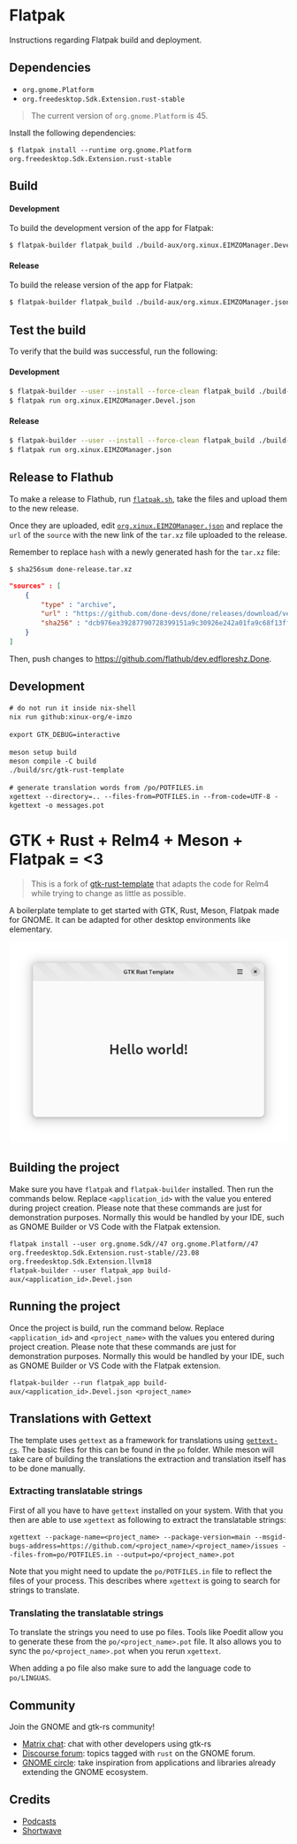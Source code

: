 # Flatpak
Instructions regarding Flatpak build and deployment.

## Dependencies
- `org.gnome.Platform`
- `org.freedesktop.Sdk.Extension.rust-stable`

> The current version of `org.gnome.Platform` is 45.

Install the following dependencies:
```
$ flatpak install --runtime org.gnome.Platform org.freedesktop.Sdk.Extension.rust-stable
```

## Build

#### Development
To build the development version of the app for Flatpak:
```bash
$ flatpak-builder flatpak_build ./build-aux/org.xinux.EIMZOManager.Devel.json
```

#### Release
To build the release version of the app for Flatpak:
```bash
$ flatpak-builder flatpak_build ./build-aux/org.xinux.EIMZOManager.json
```

## Test the build
To verify that the build was successful, run the following:

#### Development
```bash
$ flatpak-builder --user --install --force-clean flatpak_build ./build-aux/org.xinux.EIMZOManager.Devel.json
$ flatpak run org.xinux.EIMZOManager.Devel.json
```

#### Release
```bash
$ flatpak-builder --user --install --force-clean flatpak_build ./build-aux/org.xinux.EIMZOManager.json
$ flatpak run org.xinux.EIMZOManager.json
```

## Release to Flathub
To make a release to Flathub, run [`flatpak.sh`](scripts/flatpak.sh), take the files and upload them to the new release. 

Once they are uploaded, edit [`org.xinux.EIMZOManager.json`](https://github.com/flathub/dev.edfloreshz.Done/blob/master/dev.edfloreshz.Done.json) and replace the `url` of the `source` with the new link of the `tar.xz` file uploaded to the release.

Remember to replace `hash` with a newly generated hash for the `tar.xz` file:

```
$ sha256sum done-release.tar.xz
```

```json
"sources" : [
    {
        "type" : "archive",
        "url" : "https://github.com/done-devs/done/releases/download/version/done-release.tar.xz", // New download url
        "sha256" : "dcb976ea39287790728399151a9c30926e242a01fa9c68f13ff1d95b48fb2b1f" // New hash
    }
]
```

Then, push changes to https://github.com/flathub/dev.edfloreshz.Done.

## Development
```
# do not run it inside nix-shell
nix run github:xinux-org/e-imzo

export GTK_DEBUG=interactive

meson setup build
meson compile -C build
./build/src/gtk-rust-template

# generate translation words from /po/POTFILES.in
xgettext --directory=.. --files-from=POTFILES.in --from-code=UTF-8 -kgettext -o messages.pot
```


# GTK + Rust + Relm4 + Meson + Flatpak = <3

> This is a fork of [gtk-rust-template](https://gitlab.gnome.org/World/Rust/gtk-rust-template) that adapts the code for Relm4 while trying to change as little as possible.

A boilerplate template to get started with GTK, Rust, Meson, Flatpak made for GNOME. It can be adapted for other desktop environments like elementary.

<div align="center">

![Main window](data/resources/screenshots/screenshot1.png "Main window")
</div>

## Building the project

Make sure you have `flatpak` and `flatpak-builder` installed. Then run the commands below. Replace `<application_id>` with the value you entered during project creation. Please note that these commands are just for demonstration purposes. Normally this would be handled by your IDE, such as GNOME Builder or VS Code with the Flatpak extension.

```shell
flatpak install --user org.gnome.Sdk//47 org.gnome.Platform//47  org.freedesktop.Sdk.Extension.rust-stable//23.08 org.freedesktop.Sdk.Extension.llvm18
flatpak-builder --user flatpak_app build-aux/<application_id>.Devel.json
```

## Running the project

Once the project is build, run the command below. Replace `<application_id>` and `<project_name>` with the values you entered during project creation. Please note that these commands are just for demonstration purposes. Normally this would be handled by your IDE, such as GNOME Builder or VS Code with the Flatpak extension.

```shell
flatpak-builder --run flatpak_app build-aux/<application_id>.Devel.json <project_name>
```

## Translations with Gettext

The template uses `gettext` as a framework for translations using [`gettext-rs`](https://github.com/gettext-rs/gettext-rs). The basic files for this can be found in the `po` folder.
While meson will take care of building the translations the extraction and translation itself has to be done manually.

### Extracting translatable strings

First of all you have to have `gettext` installed on your system. With that you then are able to use `xgettext` as following to extract the translatable strings:

```shell
xgettext --package-name=<project_name> --package-version=main --msgid-bugs-address=https://github.com/<project_name>/<project_name>/issues --files-from=po/POTFILES.in --output=po/<project_name>.pot
```

Note that you might need to update the `po/POTFILES.in` file to reflect the files of your process. This describes where `xgettext` is going to search for strings to translate.

### Translating the translatable strings

To translate the strings you need to use po files. Tools like Poedit allow you to generate these from the `po/<project_name>.pot` file.
It also allows you to sync the `po/<project_name>.pot` when you rerun `xgettext`.

When adding a po file also make sure to add the language code to `po/LINGUAS`.

## Community

Join the GNOME and gtk-rs community!

- [Matrix chat](https://matrix.to/#/#rust:gnome.org): chat with other developers using gtk-rs
- [Discourse forum](https://discourse.gnome.org/tag/rust): topics tagged with `rust` on the GNOME forum.
- [GNOME circle](https://circle.gnome.org/): take inspiration from applications and libraries already extending the GNOME ecosystem.

## Credits

- [Podcasts](https://gitlab.gnome.org/World/podcasts)
- [Shortwave](https://gitlab.gnome.org/World/Shortwave)
